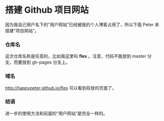 # 搭建 Github 项目网站

因为我自己用户名下的“用户网站”已经被我的个人博客占用了，所以下面 Peter 来搭建“项目网站”。

### 仓库名

这次仓库名称是任意的，比如我这里叫 **flex** 。注意，代码不能放到 master 分支，而要放到 gh-pages 分支上。

### 域名

<http://happypeter.github.io/flex> 可以看到存放的页面了。


### 结语

进一步的使用方法和前面的“用户网站”是完全一样的。
